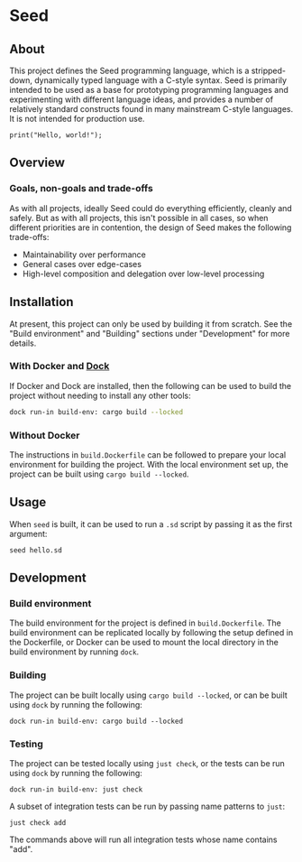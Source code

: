 Seed
====

About
-----

This project defines the Seed programming language, which is a stripped-down,
dynamically typed language with a C-style syntax. Seed is primarily intended to
be used as a base for prototyping programming languages and experimenting with
different language ideas, and provides a number of relatively standard
constructs found in many mainstream C-style languages. It is not intended for
production use.

```seed
print("Hello, world!");
```

Overview
--------

### Goals, non-goals and trade-offs

As with all projects, ideally Seed could do everything efficiently, cleanly and
safely. But as with all projects, this isn't possible in all cases, so when
different priorities are in contention, the design of Seed makes the following
trade-offs:

* Maintainability over performance
* General cases over edge-cases
* High-level composition and delegation over low-level processing

Installation
------------

At present, this project can only be used by building it from scratch. See the
"Build environment" and "Building" sections under "Development" for more
details.

### With Docker and [Dock](https://github.com/eZanmoto/dock)

If Docker and Dock are installed, then the following can be used to build the
project without needing to install any other tools:

```bash
dock run-in build-env: cargo build --locked
```

### Without Docker

The instructions in `build.Dockerfile` can be followed to prepare your local
environment for building the project. With the local environment set up, the
project can be built using `cargo build --locked`.

Usage
-----

When `seed` is built, it can be used to run a `.sd` script by passing it as the
first argument:

    seed hello.sd

Development
-----------

### Build environment

The build environment for the project is defined in `build.Dockerfile`. The
build environment can be replicated locally by following the setup defined in
the Dockerfile, or Docker can be used to mount the local directory in the build
environment by running `dock`.

### Building

The project can be built locally using `cargo build --locked`, or can be built
using `dock` by running the following:

    dock run-in build-env: cargo build --locked

### Testing

The project can be tested locally using `just check`, or the tests can be run
using `dock` by running the following:

    dock run-in build-env: just check

A subset of integration tests can be run by passing name patterns to `just`:

    just check add

The commands above will run all integration tests whose name contains "add".
